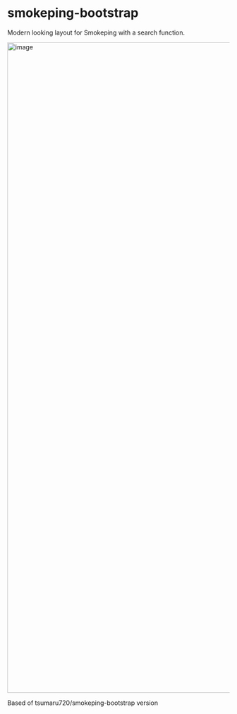 # smokeping-bootstrap
Modern looking layout for Smokeping with a search function.

<img width="1475" alt="image" src="https://github.com/svenvg93/smokeping-bootstrap/assets/4511676/297b8060-2703-4855-b1d4-d5d441c90a9f">

Based of tsumaru720/smokeping-bootstrap version
